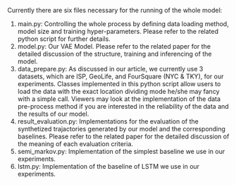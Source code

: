 Currently there are six files necessary for the running of the whole model:

1. main.py: Controlling the whole process by defining data loading method, model size and training hyper-parameters. Please refer to the related python script for further details.
2. model.py: Our VAE Model. Please refer to the related paper for the detailed discussion of the structure, training and inferencing of the model.
3. data_prepare.py: As discussed in our article, we currently use 3 datasets, which are ISP, GeoLife, and FourSquare (NYC & TKY), for our experiments. Classes implemented in this python script allow users to load the data with the exact location dividing mode he/she may fancy with a simple call. Viewers may look at the implementation of the data pre-process method if you are interested in the reliability of the data and the results of our model.
4. result_evaluation.py: Implementations for the evaluation of the synthetized trajactories generated by our model and the corresponding baselines. Please refer to the related paper for the detailed discussion of the meaning of each evaluation criteria.
5. semi_markov.py: Implementation of the simplest baseline we use in our experiments.
5. lstm.py: Implementation of the baseline of LSTM we use in our experiments.
